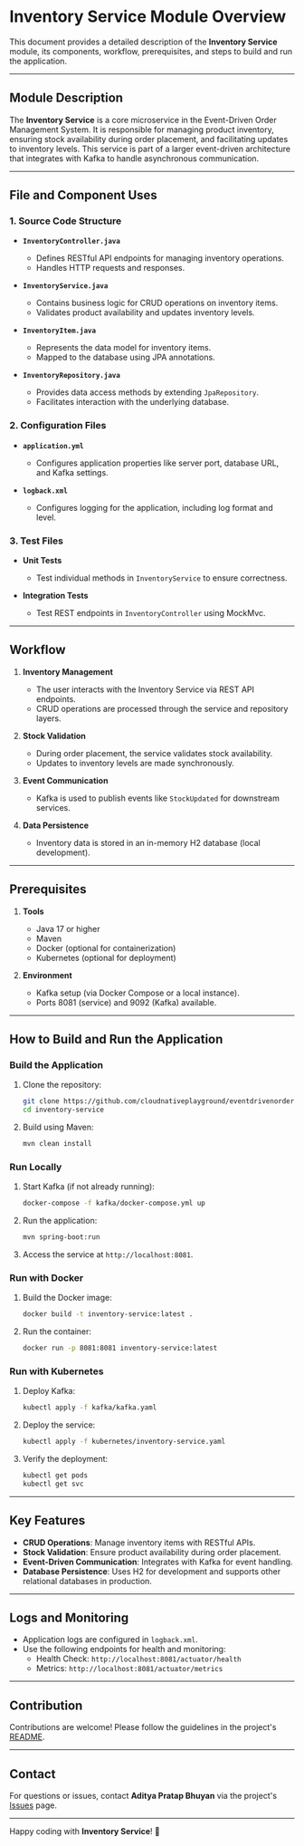 # Inventory Service Module Overview

This document provides a detailed description of the **Inventory Service** module, its components, workflow, prerequisites, and steps to build and run the application.

---

## Module Description

The **Inventory Service** is a core microservice in the Event-Driven Order Management System. It is responsible for managing product inventory, ensuring stock availability during order placement, and facilitating updates to inventory levels. This service is part of a larger event-driven architecture that integrates with Kafka to handle asynchronous communication.

---

## File and Component Uses

### **1. Source Code Structure**

- **`InventoryController.java`**
    - Defines RESTful API endpoints for managing inventory operations.
    - Handles HTTP requests and responses.

- **`InventoryService.java`**
    - Contains business logic for CRUD operations on inventory items.
    - Validates product availability and updates inventory levels.

- **`InventoryItem.java`**
    - Represents the data model for inventory items.
    - Mapped to the database using JPA annotations.

- **`InventoryRepository.java`**
    - Provides data access methods by extending `JpaRepository`.
    - Facilitates interaction with the underlying database.

### **2. Configuration Files**

- **`application.yml`**
    - Configures application properties like server port, database URL, and Kafka settings.

- **`logback.xml`**
    - Configures logging for the application, including log format and level.

### **3. Test Files**

- **Unit Tests**
    - Test individual methods in `InventoryService` to ensure correctness.

- **Integration Tests**
    - Test REST endpoints in `InventoryController` using MockMvc.

---

## Workflow

1. **Inventory Management**
    - The user interacts with the Inventory Service via REST API endpoints.
    - CRUD operations are processed through the service and repository layers.

2. **Stock Validation**
    - During order placement, the service validates stock availability.
    - Updates to inventory levels are made synchronously.

3. **Event Communication**
    - Kafka is used to publish events like `StockUpdated` for downstream services.

4. **Data Persistence**
    - Inventory data is stored in an in-memory H2 database (local development).

---

## Prerequisites

1. **Tools**
    - Java 17 or higher
    - Maven
    - Docker (optional for containerization)
    - Kubernetes (optional for deployment)

2. **Environment**
    - Kafka setup (via Docker Compose or a local instance).
    - Ports 8081 (service) and 9092 (Kafka) available.

---

## How to Build and Run the Application

### **Build the Application**

1. Clone the repository:
   ```bash
   git clone https://github.com/cloudnativeplayground/eventdrivenordersystem.git
   cd inventory-service
   ```

2. Build using Maven:
   ```bash
   mvn clean install
   ```

### **Run Locally**

1. Start Kafka (if not already running):
   ```bash
   docker-compose -f kafka/docker-compose.yml up
   ```

2. Run the application:
   ```bash
   mvn spring-boot:run
   ```

3. Access the service at `http://localhost:8081`.

### **Run with Docker**

1. Build the Docker image:
   ```bash
   docker build -t inventory-service:latest .
   ```

2. Run the container:
   ```bash
   docker run -p 8081:8081 inventory-service:latest
   ```

### **Run with Kubernetes**

1. Deploy Kafka:
   ```bash
   kubectl apply -f kafka/kafka.yaml
   ```

2. Deploy the service:
   ```bash
   kubectl apply -f kubernetes/inventory-service.yaml
   ```

3. Verify the deployment:
   ```bash
   kubectl get pods
   kubectl get svc
   ```

---

## Key Features

- **CRUD Operations**: Manage inventory items with RESTful APIs.
- **Stock Validation**: Ensure product availability during order placement.
- **Event-Driven Communication**: Integrates with Kafka for event handling.
- **Database Persistence**: Uses H2 for development and supports other relational databases in production.

---

## Logs and Monitoring

- Application logs are configured in `logback.xml`.
- Use the following endpoints for health and monitoring:
    - Health Check: `http://localhost:8081/actuator/health`
    - Metrics: `http://localhost:8081/actuator/metrics`

---

## Contribution

Contributions are welcome! Please follow the guidelines in the project's [README](README.md).

---

## Contact

For questions or issues, contact **Aditya Pratap Bhuyan** via the project's [Issues](https://github.com/cloudnativeplayground/eventdrivenordersystem/issues) page.

---

Happy coding with **Inventory Service**! 🚀
